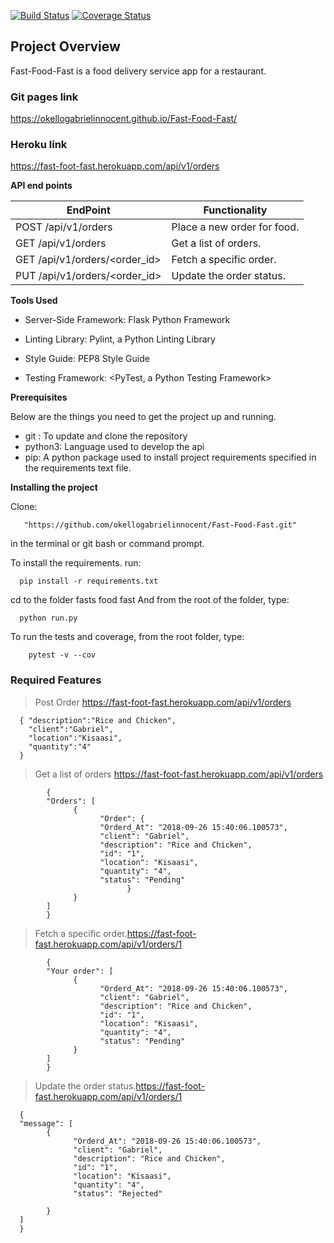 [![Build Status](https://travis-ci.com/okellogabrielinnocent/Fast-Food-Fast.svg?branch=challenge2-api)](https://travis-ci.com/okellogabrielinnocent/Fast-Food-Fast) 
[![Coverage Status](https://coveralls.io/repos/github/okellogabrielinnocent/Fast-Food-Fast/badge.svg?branch=challenge2-api)](https://coveralls.io/github/okellogabrielinnocent/Fast-Food-Fast?branch=challenge2-api)

## Project Overview
Fast-Food-Fast is a food delivery service app for a restaurant.

### Git pages link
https://okellogabrielinnocent.github.io/Fast-Food-Fast/

### Heroku link
https://fast-foot-fast.herokuapp.com/api/v1/orders

**API end points**

EndPoint | Functionality
----------------------- | -------------
POST /api/v1/orders|Place a new order for food.
GET /api/v1/orders | Get a list of orders.
GET /api/v1/orders/<order_id>|Fetch a specific order.
PUT /api/v1/orders/<order_id>|Update the order status.



**Tools Used**
- Server-Side Framework: Flask Python Framework

- Linting Library: Pylint, a Python Linting Library

- Style Guide: PEP8 Style Guide

- Testing Framework: <PyTest, a Python Testing Framework>

**Prerequisites**

Below are the things you need to get the project up and running.

- git : To update and clone the repository
- python3: Language used to develop the api
- pip: A python package used to install project requirements specified in the requirements text file.


**Installing the project**

Clone: 
        
       "https://github.com/okellogabrielinnocent/Fast-Food-Fast.git"
  in the terminal or git bash or command prompt.

To install the requirements. run:

      pip install -r requirements.txt

cd to the folder fasts food fast
And from the root of the folder, type:
      
      python run.py
      
To run the tests and coverage, from the root folder, type: 
        
        pytest -v --cov

### Required Features

> Post Order https://fast-foot-fast.herokuapp.com/api/v1/orders

      { "description":"Rice and Chicken",
        "client":"Gabriel",
        "location":"Kisaasi",
        "quantity":"4"
      }

>Get a list of orders https://fast-foot-fast.herokuapp.com/api/v1/orders

            {
            "Orders": [
                  {
                        "Order": {
                        "Orderd_At": "2018-09-26 15:40:06.100573",
                        "client": "Gabriel",
                        "description": "Rice and Chicken",
                        "id": "1",
                        "location": "Kisaasi",
                        "quantity": "4",
                        "status": "Pending"
                              }
                  }
            ]
            }

>Fetch a specific order.https://fast-foot-fast.herokuapp.com/api/v1/orders/1

            {
            "Your order": [
                  {
                        "Orderd_At": "2018-09-26 15:40:06.100573",
                        "client": "Gabriel",
                        "description": "Rice and Chicken",
                        "id": "1",
                        "location": "Kisaasi",
                        "quantity": "4",
                        "status": "Pending"
                  }
            ]
            }



>Update the order status.https://fast-foot-fast.herokuapp.com/api/v1/orders/1

      {
      "message": [
            {
                  "Orderd_At": "2018-09-26 15:40:06.100573",
                  "client": "Gabriel",
                  "description": "Rice and Chicken",
                  "id": "1",
                  "location": "Kisaasi",
                  "quantity": "4",
                  "status": "Rejected"
                  
            }
      ]
      }
